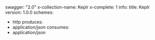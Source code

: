 swagger: "2.0"
x-collection-name: Keplr
x-complete: 1
info:
  title: Keplr
  version: 1.0.0
schemes:
- http
produces:
- application/json
consumes:
- application/json